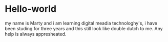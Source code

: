 # Hello-world
my name is Marty and i am learning digital meadia technologhy's, i have been studing for three years and this still look like double dutch to me. Any help is always appresheated.   
